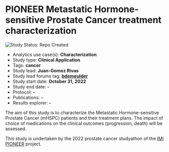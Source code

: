 PIONEER Metastatic Hormone-sensitive Prostate Cancer treatment characterization
=============

<img src="https://img.shields.io/badge/Study%20Status-Repo%20Created-lightgray.svg" alt="Study Status: Repo Created">

- Analytics use case(s): **Characterization**
- Study type: **Clinical Application**
- Tags: **cancer**
- Study lead: **Juan-Gomez Rivas**
- Study lead forums tag: **[bdemeulder](https://forums.ohdsi.org/u/bdemeulder)**
- Study start date: **October 31, 2022**
- Study end date: **-**
- Protocol: **-**
- Publications: **-**
- Results explorer: **-**

The aim of this study is to characterize the Metastatic Hormone-sensitive Prostate Cancer (mHSPC) patients and their treatment plans. The impact of choice of medications on the clinical outcomes (progression, death) will be assessed.

This study is undertaken by the 2022 prostate cancer studyathon of the [IMI PIONEER](https://prostate-pioneer.eu) project.
